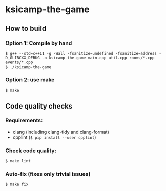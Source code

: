 # ksicamp-the-game

## How to build
### Option 1: Compile by hand
```
$ g++ --std=c++11 -g -Wall -fsanitize=undefined -fsanitize=address -D_GLIBCXX_DEBUG -o ksicamp-the-game main.cpp util.cpp rooms/*.cpp events/*.cpp
$ ./ksicamp-the-game
```
### Option 2: use make
```
$ make
```

## Code quality checks
### Requirements:
* clang (including clang-tidy and clang-format)
* cpplint (`$ pip install --user cpplint`)
### Check code quality:
```
$ make lint
```
### Auto-fix (fixes only trivial issues)
```
$ make fix
```
